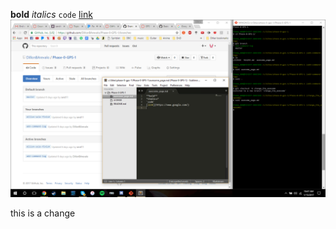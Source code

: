 **bold**
*italics*
`code`
[link](https://www.google.com/)
![Working solo now =(](https://raw.githubusercontent.com/DillonBArevalo/Phase-0-GPS-1/dillon-solo-finish/working_solo_now.png)

this is a change

